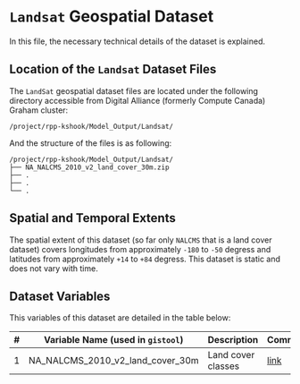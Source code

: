 # `Landsat` Geospatial Dataset
In this file, the necessary technical details of the dataset is explained.

## Location of the `Landsat` Dataset Files
The `LandSat` geospatial dataset files are located under the following directory accessible from Digital Alliance (formerly Compute Canada) Graham cluster:

```console
/project/rpp-kshook/Model_Output/Landsat/
```

And the structure of the files is as following:

```console
/project/rpp-kshook/Model_Output/Landsat/
├── NA_NALCMS_2010_v2_land_cover_30m.zip
├── .
├── .
└── .
```

## Spatial and Temporal Extents

The spatial extent of this dataset (so far only `NALCMS` that is a land cover dataset) covers longitudes from approximately `-180` to `-50` degress and latitudes from approximately `+14` to `+84` degress. This dataset is static and does not vary with time. 

## Dataset Variables
This variables of this dataset are detailed in the table below:

|#	|Variable Name (used in `gistool`)	|Description				|Comments	|
|-------|---------------------------------------|---------------------------------------|---------------|
|1      |NA_NALCMS_2010_v2_land_cover_30m       |Land cover classes			|[link](http://www.cec.org/north-american-environmental-atlas/land-cover-2010-landsat-30m/)|
